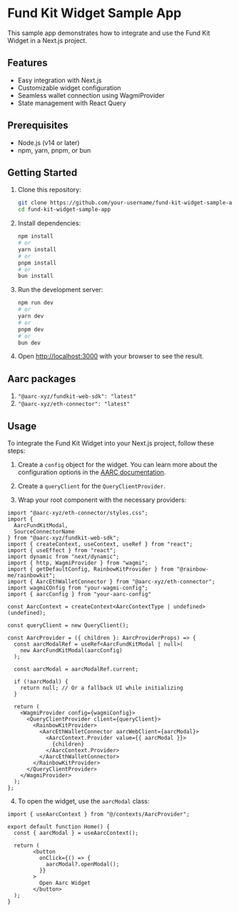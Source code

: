 # Fund Kit Widget Sample App

This sample app demonstrates how to integrate and use the Fund Kit Widget in a Next.js project.

## Features

- Easy integration with Next.js
- Customizable widget configuration
- Seamless wallet connection using WagmiProvider
- State management with React Query

## Prerequisites

- Node.js (v14 or later)
- npm, yarn, pnpm, or bun

## Getting Started

1. Clone this repository:

   ```bash
   git clone https://github.com/your-username/fund-kit-widget-sample-app.git
   cd fund-kit-widget-sample-app
   ```

2. Install dependencies:

   ```bash
   npm install
   # or
   yarn install
   # or
   pnpm install
   # or
   bun install
   ```

3. Run the development server:

   ```bash
   npm run dev
   # or
   yarn dev
   # or
   pnpm dev
   # or
   bun dev
   ```

4. Open [http://localhost:3000](http://localhost:3000) with your browser to see the result.

## Aarc packages
1. ```"@aarc-xyz/fundkit-web-sdk": "latest"```
2. ```"@aarc-xyz/eth-connector": "latest"```

## Usage

To integrate the Fund Kit Widget into your Next.js project, follow these steps:

1. Create a `config` object for the widget. You can learn more about the configuration options in the [AARC documentation](https://docs.aarc.xyz/developer-docs/fund-kit/fund-kit-widget/config).

2. Create a `queryClient` for the `QueryClientProvider`.

3. Wrap your root component with the necessary providers:

```tsx
import "@aarc-xyz/eth-connector/styles.css";
import {
  AarcFundKitModal,
  SourceConnectorName
} from "@aarc-xyz/fundkit-web-sdk";
import { createContext, useContext, useRef } from "react";
import { useEffect } from "react";
import dynamic from "next/dynamic";
import { http, WagmiProvider } from "wagmi";
import { getDefaultConfig, RainbowKitProvider } from "@rainbow-me/rainbowkit";
import { AarcEthWalletConnector } from "@aarc-xyz/eth-connector";
import wagmiCOnfig from "your-wagmi-config";
import { aarcConfig } from "your-aarc-config"

const AarcContext = createContext<AarcContextType | undefined>(undefined);

const queryClient = new QueryClient();

const AarcProvider = ({ children }: AarcProviderProps) => {
  const aarcModalRef = useRef<AarcFundKitModal | null>(
    new AarcFundKitModal(aarcConfig)
  );

  const aarcModal = aarcModalRef.current;

  if (!aarcModal) {
    return null; // Or a fallback UI while initializing
  }

  return (
    <WagmiProvider config={wagmiConfig}>
      <QueryClientProvider client={queryClient}>
        <RainbowKitProvider>
          <AarcEthWalletConnector aarcWebClient={aarcModal}>
            <AarcContext.Provider value={{ aarcModal }}>
              {children}
            </AarcContext.Provider>
          </AarcEthWalletConnector>
        </RainbowKitProvider>
      </QueryClientProvider>
    </WagmiProvider>
  );
};
```

4. To open the widget, use the `aarcModal` class:

```tsx
import { useAarcContext } from "@/contexts/AarcProvider";

export default function Home() {
  const { aarcModal } = useAarcContext();

  return (
        <button
          onClick={() => {
            aarcModal?.openModal();
          }}
        >
          Open Aarc Widget
        </button>
  );
}
```

